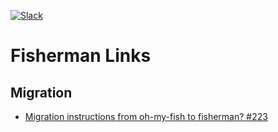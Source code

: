 [slack-link]: https://fisherman-wharf.herokuapp.com
[slack-badge]: https://fisherman-wharf.herokuapp.com/badge.svg

[![Slack][slack-badge]][slack-link]

# Fisherman Links

## Migration

* [Migration instructions from oh-my-fish to fisherman? #223](https://github.com/fisherman/fisherman/issues/223)
